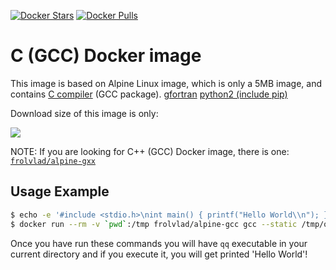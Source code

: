 [![Docker Stars](https://img.shields.io/docker/stars/jubilee2/alpine-compiler-base.svg?style=flat-square)](https://hub.docker.com/r/jubilee2/alpine-compiler-base/)
[![Docker Pulls](https://img.shields.io/docker/pulls/jubilee2/alpine-compiler-base.svg?style=flat-square)](https://hub.docker.com/r/jubilee2/alpine-compiler-base/)


C (GCC) Docker image
====================

This image is based on Alpine Linux image, which is only a 5MB image, and contains
[C compiler](https://gcc.gnu.org/) (GCC package).
[gfortran]()
[python2 (include pip)]()

Download size of this image is only:

[![](https://images.microbadger.com/badges/image/jubilee2/alpine-compiler-base.svg)](http://microbadger.com/images/jubilee2/alpine-compiler-base "Get your own image badge on microbadger.com")

NOTE: If you are looking for C++ (GCC) Docker image, there is one: [`frolvlad/alpine-gxx`](https://hub.docker.com/r/frolvlad/alpine-gxx/)

Usage Example
-------------

```bash
$ echo -e '#include <stdio.h>\nint main() { printf("Hello World\\n"); }' > qq.c
$ docker run --rm -v `pwd`:/tmp frolvlad/alpine-gcc gcc --static /tmp/qq.c -o /tmp/qq
```

Once you have run these commands you will have `qq` executable in your current directory and if you
execute it, you will get printed 'Hello World'!
